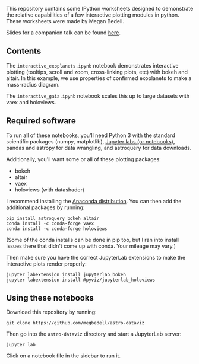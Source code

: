 This repository contains some IPython worksheets designed to demonstrate the relative capabilities of a few interactive plotting modules in python. These worksheets were made by Megan Bedell.

Slides for a companion talk can be found [here](https://docs.google.com/presentation/d/1sGvM4S9nQByNv3_1aj4nH5ynvp_pQt5MI1hk7djMcwk/edit?usp=sharing).

## Contents

The `interactive_exoplanets.ipynb` notebook demonstrates interactive plotting (tooltips, scroll and zoom, cross-linking plots, etc) with bokeh and altair. In this example, we use properties of confirmed exoplanets to make a mass-radius diagram.

The `interactive_gaia.ipynb` notebook scales this up to large datasets with vaex and holoviews.

## Required software

To run all of these notebooks, you'll need Python 3 with the standard scientific packages (numpy, matplotlib), [Jupyter labs (or notebooks)](http://jupyter.org/), pandas and astropy for data wrangling, and astroquery for data downloads.

Additionally, you'll want some or all of these plotting packages:
* bokeh
* altair
* vaex
* holoviews (with datashader)

I recommend installing the [Anaconda distribution](http://continuum.io/downloads). You can then add the additional packages by running:

```
pip install astroquery bokeh altair 
conda install -c conda-forge vaex
conda install -c conda-forge holoviews
```

(Some of the conda installs can be done in pip too, but I ran into install issues there that didn't come up with conda. Your mileage may vary.)

Then make sure you have the correct JupyterLab extensions to make the interactive plots render properly:

```
jupyter labextension install jupyterlab_bokeh
jupyter labextension install @pyviz/jupyterlab_holoviews
```

## Using these notebooks

Download this repository by running:

```
git clone https://github.com/megbedell/astro-dataviz
```

Then go into the `astro-dataviz` directory and start a JupyterLab server:

```
jupyter lab
```

Click on a notebook file in the sidebar to run it.